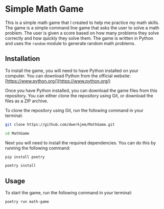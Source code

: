 # Simple Math Game

This is a simple math game that I created to help me practice my math skills. The game is a simple command line game that asks the user to solve a math problem. The user is given a score based on how many problems they solve correctly and how quickly they solve them. The game is written in Python and uses the `random` module to generate random math problems.

## Installation

To install the game, you will need to have Python installed on your computer. You can download Python from the official website: [https://www.python.org/](https://www.python.org/)

Once you have Python installed, you can download the game files from this repository. You can either clone the repository using Git, or download the files as a ZIP archive.

To clone the repository using Git, run the following command in your terminal:

```bash
git clone https://github.com/dwerkjem/MathGame.git

cd MathGame
```

Next you will need to install the required dependencies. You can do this by running the following command:

```bash
pip install poetry

poetry install
```

## Usage

To start the game, run the following command in your terminal:

```bash
poetry run math-game
```

